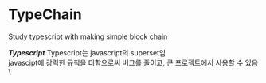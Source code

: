 # TypeChain
Study typescript with making simple block chain

***Typescript***
Typescript는 javascript의 superset임\
javascipt에 강력한 규칙을 더함으로써 버그를 줄이고, 큰 프로젝트에서 사용할 수 있음\


